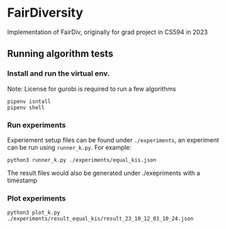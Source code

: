 # FairDiversity
Implementation of FairDiv, originally for grad project in CS594 in 2023


## Running algorithm tests


### Install and run the virtual env.
Note: License for gurobi is required to run a few algorithms
```
pipenv isntall
pipenv shell
```

### Run experiments

Experiement setup files can be found under `./experiments`, an experiment can be run using `runner_k.py`. For example:
```
python3 runner_k.py ./experiments/equal_kis.json
```
The result files would also be generated under ./exepriments with a timestamp

### Plot experiments
```
python3 plot_k.py ./experiments/result_equal_kis/result_23_10_12_03_10_24.json
```